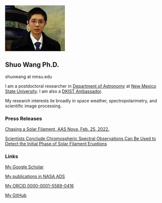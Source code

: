 ![Image](180_ns.jpg)

## Shuo Wang Ph.D.

shuowang at nmsu.edu

I am a postdoctoral researcher in [Department of Astronomy](https://astro.nmsu.edu/) at [New Mexico State University](https://www.nmsu.edu/). I am also a [DKIST Ambassador](https://nso.edu/ncsp/dkist-ambassadors/).

My research interests lie broadly in space weather, spectropolarimetry, and scientific image processing.

### Press Releases
[Chasing a Solar Filament, AAS Nova, Feb. 25, 2022.](https://aasnova.org/2022/02/25/chasing-a-solar-filament/)

[Scientists Conclude Chromospheric Spectral Observations Can Be Used to Detect the Initial Phase of Solar Filament Eruptions](https://nso.edu/blog/chromospheric-spectral-observations-can-be-used-to-detect-the-initial-phase-of-solar-filament-eruptions/)

### Links

[My Google Scholar](https://scholar.google.com/citations?user=bBh-w1UAAAAJ&hl=en)

[My publications in NASA ADS](https://ui.adsabs.harvard.edu/public-libraries/LJeOQSwTT_aH9HNOVztdkg)

[My ORCID 0000-0001-5589-0416](https://orcid.org/0000-0001-5589-0416)

[My GitHub](https://github.com/shuowangphd)
